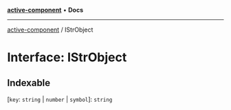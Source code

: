 [**active-component**](../README.md) • **Docs**

***

[active-component](../globals.md) / IStrObject

# Interface: IStrObject

## Indexable

 \[`key`: `string` \| `number` \| `symbol`\]: `string`
